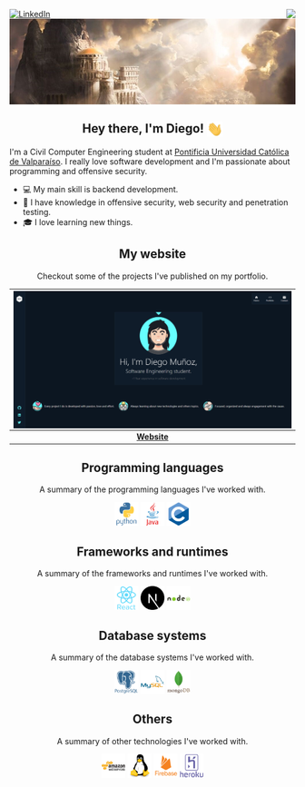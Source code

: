  [![LinkedIn][linkedin-shield]][linkedin-url]
<img align="right" src="https://komarev.com/ghpvc/?username=0xCronos&color=yellow">
<br>
<img align="center" src="./assets/images/banner.jpg" width="1280px">

<h2 align="center"> Hey there, I'm Diego! <img align="center" src="./assets/gifs/greetings.gif" width="28"></h2>

<!-- <h2 align='center'>About me</h2> -->
<p>I'm a Civil Computer Engineering student at <a href="https://www.pucv.cl/">Pontificia Universidad Católica de Valparaíso</a>. I really love software development and I'm passionate about programming and offensive security.</p>

- 💻 My main skill is backend development.
- 🔐 I have knowledge in offensive security, web security and penetration testing.
- 🎓 I love learning new things.

<h2 align="center">My website</h2>
<p align="center">Checkout some of the projects I've published on my portfolio.</p>

| <img align="center" src="./assets/projects/portfolio.png" width='1280px'> |
| :-----------------------------------------------------------------------: |
|      <a href="https://dmcoder.dev/" target="_blank">**Website**</a>       |

<h2 align="center">Programming languages</h2>
<p align="center">A summary of the programming languages I've worked with.</p>
<p align="center">
  <img src='./assets/technologies/python.svg' height='42px' alt='python'>
  <img src='./assets/technologies/java.svg' height='42px' alt='java'>
  <img src='./assets/technologies/c.svg' height='42px' alt='c'>
</p>

<h2 align="center">Frameworks and runtimes</h2>
<p align="center">A summary of the frameworks and runtimes I've worked with.</p>
<p align="center">
  <img src='./assets/technologies/react.svg' height='42px' alt="react">
  <img src='./assets/technologies/nextjs.svg' height='42px' alt="nextjs"/>
  <img src='./assets/technologies/nodejs.svg' height='42px' alt="nodejs"/>
</p>

<h2 align="center">Database systems</h2>
<p align="center">A summary of the database systems I've worked with.</p>
<p align="center">
  <img src='./assets/technologies/postgresql.svg' height='42px' alt="postgresql">
  <img src='./assets/technologies/mysql.svg' height='42px' alt="mysql">
  <img src='./assets/technologies/mongodb.svg' height='42px' alt="mongodb">
</p>

<h2 align="center">Others</h2>
<p align="center">A summary of other technologies I've worked with.</p>
<p align="center">
  <img src='./assets/technologies/aws.svg' height='42px' alt="aws">
  <img src='./assets/technologies/linux.svg' height='42px' alt="linux">
  <img src='./assets/technologies/firebase.svg' height='42px' alt="firebase">
  <img src='./assets/technologies/heroku.svg' height='42px' alt="heroku">
</p>

[linkedin-shield]: https://img.shields.io/badge/-LinkedIn-black.svg?style=for-the-badge&logo=linkedin&colorB=555
[linkedin-url]: https://linkedin.com/in/diegomuñozm
